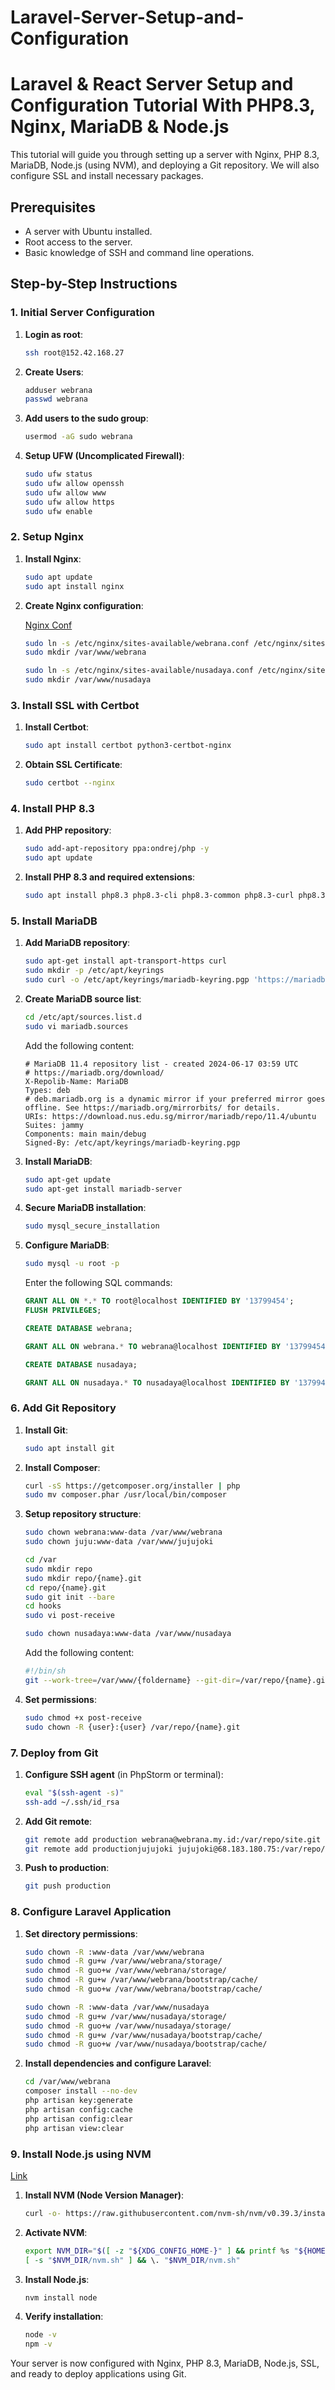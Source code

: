 # Laravel-Server-Setup-and-Configuration

# Laravel & React Server Setup and Configuration Tutorial With PHP8.3, Nginx, MariaDB & Node.js

This tutorial will guide you through setting up a server with Nginx, PHP 8.3, MariaDB, Node.js (using NVM), and deploying a Git repository. We will also configure SSL and install necessary packages.

## Prerequisites

- A server with Ubuntu installed.
- Root access to the server.
- Basic knowledge of SSH and command line operations.

## Step-by-Step Instructions

### 1. Initial Server Configuration

1. **Login as root**:
    ```bash
    ssh root@152.42.168.27
    ```

2. **Create Users**:
    ```bash
    adduser webrana
    passwd webrana
    ```

3. **Add users to the sudo group**:
    ```bash
    usermod -aG sudo webrana
    ```

4. **Setup UFW (Uncomplicated Firewall)**:
    ```bash
    sudo ufw status
    sudo ufw allow openssh
    sudo ufw allow www
    sudo ufw allow https
    sudo ufw enable
    ```

### 2. Setup Nginx

1. **Install Nginx**:
    ```bash
    sudo apt update
    sudo apt install nginx
    ```

2. **Create Nginx configuration**:

    [Nginx Conf](WebranaConf.md)

    ```bash
    sudo ln -s /etc/nginx/sites-available/webrana.conf /etc/nginx/sites-enabled/
    sudo mkdir /var/www/webrana
    ```

    ```bash
    sudo ln -s /etc/nginx/sites-available/nusadaya.conf /etc/nginx/sites-enabled/
    sudo mkdir /var/www/nusadaya
    ```

### 3. Install SSL with Certbot

1. **Install Certbot**:
    ```bash
    sudo apt install certbot python3-certbot-nginx
    ```

2. **Obtain SSL Certificate**:
    ```bash
    sudo certbot --nginx
    ```

### 4. Install PHP 8.3

1. **Add PHP repository**:
    ```bash
    sudo add-apt-repository ppa:ondrej/php -y
    sudo apt update
    ```

2. **Install PHP 8.3 and required extensions**:
    ```bash
    sudo apt install php8.3 php8.3-cli php8.3-common php8.3-curl php8.3-pgsql php8.3-fpm php8.3-gd php8.3-imap php8.3-intl php8.3-mbstring php8.3-mysql php8.3-opcache php8.3-readline php8.3-soap php8.3-xml php8.3-zip php8.3-fileinfo
    ```

### 5. Install MariaDB

1. **Add MariaDB repository**:
    ```bash
    sudo apt-get install apt-transport-https curl
    sudo mkdir -p /etc/apt/keyrings
    sudo curl -o /etc/apt/keyrings/mariadb-keyring.pgp 'https://mariadb.org/mariadb_release_signing_key.pgp'
    ```

2. **Create MariaDB source list**:
    ```bash
    cd /etc/apt/sources.list.d
    sudo vi mariadb.sources
    ```
    Add the following content:
    ```
    # MariaDB 11.4 repository list - created 2024-06-17 03:59 UTC
    # https://mariadb.org/download/
    X-Repolib-Name: MariaDB
    Types: deb
    # deb.mariadb.org is a dynamic mirror if your preferred mirror goes offline. See https://mariadb.org/mirrorbits/ for details.
    URIs: https://download.nus.edu.sg/mirror/mariadb/repo/11.4/ubuntu
    Suites: jammy
    Components: main main/debug
    Signed-By: /etc/apt/keyrings/mariadb-keyring.pgp
    ```

3. **Install MariaDB**:
    ```bash
    sudo apt-get update
    sudo apt-get install mariadb-server
    ```

4. **Secure MariaDB installation**:
    ```bash
    sudo mysql_secure_installation
    ```

5. **Configure MariaDB**:
    ```bash
    sudo mysql -u root -p
    ```
    Enter the following SQL commands:
    ```sql
    GRANT ALL ON *.* TO root@localhost IDENTIFIED BY '13799454';
    FLUSH PRIVILEGES;

    CREATE DATABASE webrana;

    GRANT ALL ON webrana.* TO webrana@localhost IDENTIFIED BY '13799454';
    ```

    ```sql
    CREATE DATABASE nusadaya;

    GRANT ALL ON nusadaya.* TO nusadaya@localhost IDENTIFIED BY '13799454';
    ```

### 6. Add Git Repository

1. **Install Git**:
    ```bash
    sudo apt install git
    ```

2. **Install Composer**:
    ```bash
    curl -sS https://getcomposer.org/installer | php
    sudo mv composer.phar /usr/local/bin/composer
    ```

3. **Setup repository structure**:
    ```bash
    sudo chown webrana:www-data /var/www/webrana
    sudo chown juju:www-data /var/www/jujujoki

    cd /var
    sudo mkdir repo
    sudo mkdir repo/{name}.git
    cd repo/{name}.git
    sudo git init --bare
    cd hooks
    sudo vi post-receive
    ```

     ```bash
    sudo chown nusadaya:www-data /var/www/nusadaya
    ```
    Add the following content:
    ```sh
    #!/bin/sh
    git --work-tree=/var/www/{foldername} --git-dir=/var/repo/{name}.git checkout -f main
    ```

4. **Set permissions**:
    ```bash
    sudo chmod +x post-receive
    sudo chown -R {user}:{user} /var/repo/{name}.git
    ```

### 7. Deploy from Git

1. **Configure SSH agent** (in PhpStorm or terminal):
    ```bash
    eval "$(ssh-agent -s)"
    ssh-add ~/.ssh/id_rsa
    ```

2. **Add Git remote**:
    ```bash
    git remote add production webrana@webrana.my.id:/var/repo/site.git
    git remote add productionjujujoki jujujoki@68.183.180.75:/var/repo/jujujoki.git
    ```

3. **Push to production**:
    ```bash
    git push production
    ```

### 8. Configure Laravel Application

1. **Set directory permissions**:
    ```bash
    sudo chown -R :www-data /var/www/webrana
    sudo chmod -R gu+w /var/www/webrana/storage/
    sudo chmod -R guo+w /var/www/webrana/storage/
    sudo chmod -R gu+w /var/www/webrana/bootstrap/cache/
    sudo chmod -R guo+w /var/www/webrana/bootstrap/cache/
    ```

    ```bash
    sudo chown -R :www-data /var/www/nusadaya
    sudo chmod -R gu+w /var/www/nusadaya/storage/
    sudo chmod -R guo+w /var/www/nusadaya/storage/
    sudo chmod -R gu+w /var/www/nusadaya/bootstrap/cache/
    sudo chmod -R guo+w /var/www/nusadaya/bootstrap/cache/
    ```

2. **Install dependencies and configure Laravel**:
    ```bash
    cd /var/www/webrana
    composer install --no-dev
    php artisan key:generate
    php artisan config:cache
    php artisan config:clear
    php artisan view:clear
    ```

### 9. Install Node.js using NVM
[Link](https://nodejs.org/en/download/package-manager)

1. **Install NVM (Node Version Manager)**:
    ```bash
    curl -o- https://raw.githubusercontent.com/nvm-sh/nvm/v0.39.3/install.sh | bash
    ```

2. **Activate NVM**:
    ```bash
    export NVM_DIR="$([ -z "${XDG_CONFIG_HOME-}" ] && printf %s "${HOME}/.nvm" || printf %s "${XDG_CONFIG_HOME}/nvm")"
    [ -s "$NVM_DIR/nvm.sh" ] && \. "$NVM_DIR/nvm.sh"
    ```

3. **Install Node.js**:
    ```bash
    nvm install node
    ```

4. **Verify installation**:
    ```bash
    node -v
    npm -v
    ```

Your server is now configured with Nginx, PHP 8.3, MariaDB, Node.js, SSL, and ready to deploy applications using Git.
